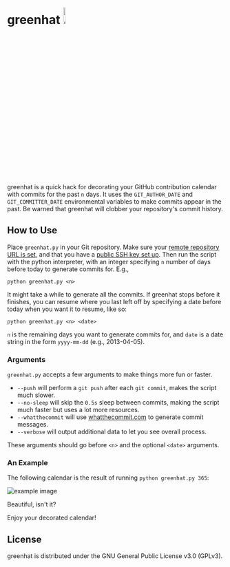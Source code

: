 # greenhat <img src="https://github.com/4148/greenhat/blob/master/greenhat.png" alt="greenhat image" width="10%" height="10%"/>
greenhat is a quick hack for decorating your GitHub contribution calendar with commits for the past `n` days. It uses the `GIT_AUTHOR_DATE` and `GIT_COMMITTER_DATE` environmental variables to make commits appear in the past. Be warned that greenhat will clobber your repository's commit history.

## How to Use
Place `greenhat.py` in your Git repository. Make sure your [remote repository URL is set](https://help.github.com/articles/adding-a-remote/), and that you have a [public SSH key set up](https://help.github.com/articles/generating-ssh-keys/). Then run the script with the python interpreter, with an integer specifying `n` number of days before today to generate commits for. E.g.,

	python greenhat.py <n>

It might take a while to generate all the commits. If greenhat stops before it finishes, you can resume where you last left off by specifying a date before today when you want it to resume, like so:

	python greenhat.py <n> <date>

`n` is the remaining days you want to generate commits for, and `date` is a date string in the form `yyyy-mm-dd`  (e.g., 2013-04-05).

### Arguments

`greenhat.py` accepts a few arguments to make things more fun or faster.

- `--push` will perform a `git push` after each `git commit`, makes the script much slower.
- `--no-sleep` will skip the `0.5s` sleep between commits, making the script much faster but uses a lot more resources.
- `--whatthecommit` will use [whatthecommit.com](http://whatthecommit.com/) to generate commit messages.
- `--verbose` will output additional data to let you see overall process.

These arguments should go before `<n>` and the optional `<date>` arguments.

### An Example

The following calendar is the result of running `python greenhat.py 365`:

<img src="https://github.com/4148/greenhat/blob/master/example.png" alt="example image"/>

Beautiful, isn't it?

Enjoy your decorated calendar!

## License
greenhat is distributed under the GNU General Public License v3.0 (GPLv3).
